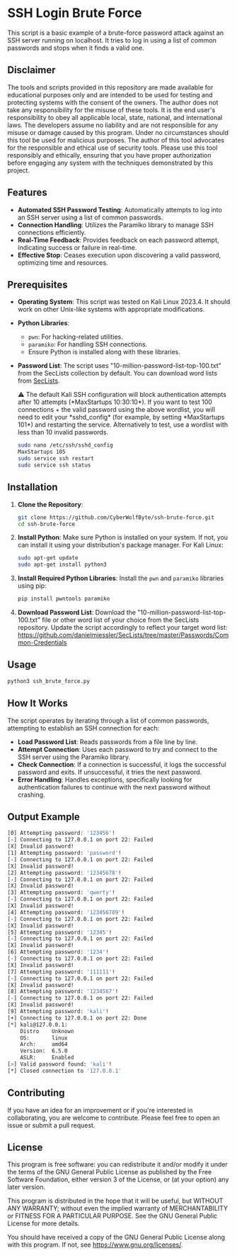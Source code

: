 # SSH Login Brute Force

This script is a basic example of a brute-force password attack against an SSH server running on localhost. It tries to log in using a list of common passwords and stops when it finds a valid one.

## Disclaimer

The tools and scripts provided in this repository are made available for educational purposes only and are intended to be used for testing and protecting systems with the consent of the owners. The author does not take any responsibility for the misuse of these tools. It is the end user's responsibility to obey all applicable local, state, national, and international laws. The developers assume no liability and are not responsible for any misuse or damage caused by this program. Under no circumstances should this tool be used for malicious purposes. The author of this tool advocates for the responsible and ethical use of security tools. Please use this tool responsibly and ethically, ensuring that you have proper authorization before engaging any system with the techniques demonstrated by this project.

## Features

- **Automated SSH Password Testing**: Automatically attempts to log into an SSH server using a list of common passwords.
- **Connection Handling**: Utilizes the Paramiko library to manage SSH connections efficiently.
- **Real-Time Feedback**: Provides feedback on each password attempt, indicating success or failure in real-time.
- **Effective Stop**: Ceases execution upon discovering a valid password, optimizing time and resources.

## Prerequisites

- **Operating System**: This script was tested on Kali Linux 2023.4. It should work on other Unix-like systems with appropriate modifications.
- **Python Libraries**:
    - `pwn`: For hacking-related utilities.
    - `paramiko`: For handling SSH connections.
    - Ensure Python is installed along with these libraries.
- **Password List**: The script uses "10-million-password-list-top-100.txt" from the SecLists collection by default. You can download word lists from [SecLists](https://github.com/danielmiessler/SecLists/tree/master/Passwords/Common-Credentials).
    
    <aside>
    ⚠️ The default Kali SSH configuration will block authentication attempts after 10 attempts (*MaxStartups 10:30:10*). If you want to test 100 connections + the valid password using the above wordlist, you will need to edit your *sshd_config* (for example, by setting *MaxStartups 101*) and restarting the service. Alternatively to test, use a wordlist with less than 10 invalid passwords.
    </aside>
    
    ```bash
    sudo nano /etc/ssh/sshd_config
    MaxStartups 105
    sudo service ssh restart
    sudo service ssh status
    ```
## Installation

1. **Clone the Repository**:
    
    ```bash
    git clone https://github.com/CyberWolfByte/ssh-brute-force.git
    cd ssh-brute-force
    ```
    
2. **Install Python**: Make sure Python is installed on your system. If not, you can install it using your distribution's package manager. For Kali Linux:
    
    ```bash
    sudo apt-get update
    sudo apt-get install python3
    ```
    
3. **Install Required Python Libraries**: Install the `pwn` and `paramiko` libraries using pip:
    
    ```bash
    pip install pwntools paramiko
    ```
    
4. **Download Password List**: Download the "10-million-password-list-top-100.txt" file or other word list of your choice from the SecLists repository. Update the script accordingly to reflect your target word list:
    https://github.com/danielmiessler/SecLists/tree/master/Passwords/Common-Credentials
    

## Usage

```bash
python3 ssh_brute_force.py
```

## How It Works

The script operates by iterating through a list of common passwords, attempting to establish an SSH connection for each:

- **Load Password List**: Reads passwords from a file line by line.
- **Attempt Connection**: Uses each password to try and connect to the SSH server using the Paramiko library.
- **Check Connection**: If a connection is successful, it logs the successful password and exits. If unsuccessful, it tries the next password.
- **Error Handling**: Handles exceptions, specifically looking for authentication failures to continue with the next password without crashing.

## Output Example

```bash
[0] Attempting password: '123456'!
[-] Connecting to 127.0.0.1 on port 22: Failed
[X] Invalid password!
[1] Attempting password: 'password'!
[-] Connecting to 127.0.0.1 on port 22: Failed
[X] Invalid password!
[2] Attempting password: '12345678'!
[-] Connecting to 127.0.0.1 on port 22: Failed
[X] Invalid password!
[3] Attempting password: 'qwerty'!
[-] Connecting to 127.0.0.1 on port 22: Failed
[X] Invalid password!
[4] Attempting password: '123456789'!
[-] Connecting to 127.0.0.1 on port 22: Failed
[X] Invalid password!
[5] Attempting password: '12345'!
[-] Connecting to 127.0.0.1 on port 22: Failed
[X] Invalid password!
[6] Attempting password: '1234'!
[-] Connecting to 127.0.0.1 on port 22: Failed
[X] Invalid password!
[7] Attempting password: '111111'!
[-] Connecting to 127.0.0.1 on port 22: Failed
[X] Invalid password!
[8] Attempting password: '1234567'!
[-] Connecting to 127.0.0.1 on port 22: Failed
[X] Invalid password!
[9] Attempting password: 'kali'!
[+] Connecting to 127.0.0.1 on port 22: Done
[*] kali@127.0.0.1:
    Distro    Unknown 
    OS:       linux
    Arch:     amd64
    Version:  6.5.0
    ASLR:     Enabled
[>] Valid password found: 'kali'!
[*] Closed connection to '127.0.0.1'
```

## Contributing

If you have an idea for an improvement or if you're interested in collaborating, you are welcome to contribute. Please feel free to open an issue or submit a pull request.

## License

This program is free software: you can redistribute it and/or modify it under the terms of the GNU General Public License as published by the Free Software Foundation, either version 3 of the License, or (at your option) any later version.

This program is distributed in the hope that it will be useful, but WITHOUT ANY WARRANTY; without even the implied warranty of MERCHANTABILITY or FITNESS FOR A PARTICULAR PURPOSE. See the GNU General Public License for more details.

You should have received a copy of the GNU General Public License along with this program. If not, see https://www.gnu.org/licenses/.
